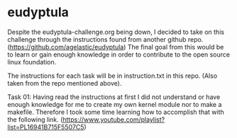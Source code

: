 # eudyptula
Despite the eudyptula-challenge.org being down, I decided to take on this challenge through the instructions found from another github repo. (https://github.com/agelastic/eudyptula) The final goal from this would be to learn or gain enough knowledge in order to contribute to the open source linux foundation.

The instructions for each task will be in instruction.txt in this repo. (Also taken from the repo mentioned above).

Task 01:
Having read the instructions at first I did not understand or have enough knowledge for me to create my own kernel module nor to make a makefile. Therefore I took some time learning how to accomplish that with the following link.
(https://www.youtube.com/playlist?list=PL16941B715F5507C5)
